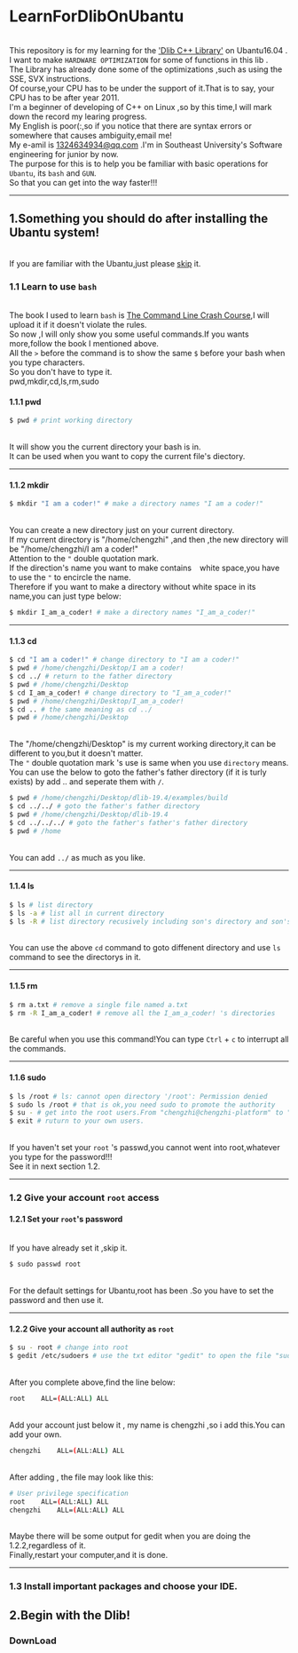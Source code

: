 # LearnForDlibOnUbantu
<br/>This repository is for my learning for the ['Dlib C++ Library'](http://dlib.net/) on Ubantu16.04 .
<br/>I want to make `HARDWARE OPTIMIZATION` for some of functions in this lib .
<br/>The Library has already done some of the optimizations ,such as using the SSE, SVX instructions.
<br/>Of course,your CPU has to be under the support of it.That is to say, your CPU has to be after year 2011.
<br/>I'm a beginner of developing of C++ on Linux ,so by this time,I will mark down the record my learing progress.
<br/>My English is poor(:,so if you notice that there are syntax errors or somewhere that causes ambiguity,email me!
<br/>My e-amil is 1324634934@qq.com .I'm in Southeast University's Software engineering for junior by now.
<br/>The purpose for this is to help you be familiar with basic operations for `Ubantu`, its `bash` and `GUN`.
<br/>So that you can get into the way faster!!!

---
## 1.Something you should do after installing the Ubantu system!
<br/>If you are familiar with the Ubantu,just please [skip]() it.
### 1.1 Learn to use `bash`
<br/>The book I used to learn `bash` is [The Command Line Crash Course](),I will upload it if it doesn't violate the rules.
<br/>So now ,I will only show you some useful commands.If you wants more,follow the book I mentioned above.
<br/>All the `>` before the command is to show the same `$` before your bash when you type characters.
<br/>So you don't have to type it.
<br/>pwd,mkdir,cd,ls,rm,sudo
#### 1.1.1 pwd
```Bash
$ pwd # print working directory
```
<br/>It will show you the current directory your bash is in.
<br/>It can be used when you want to copy the current file's diectory. 

---
#### 1.1.2 mkdir
```Bash
$ mkdir "I am a coder!" # make a directory names "I am a coder!"
```
<br/>You can create a new directory just on your current directory.
<br/>If my current directory is "/home/chengzhi" ,and then ,the new directory will be "/home/chengzhi/I am a coder!"
<br/>Attention to the `"` double quotation mark.
<br/>If the direction's name you want to make contains ` ` white space,you have to use the `"` to encircle the name.
<br/>Therefore if you want to make a directory without white space in its name,you can just type below:
```Bash
$ mkdir I_am_a_coder! # make a directory names "I_am_a_coder!"
```

---
#### 1.1.3 cd
```Bash
$ cd "I am a coder!" # change directory to "I am a coder!"
$ pwd # /home/chengzhi/Desktop/I am a coder!
$ cd ../ # return to the father directory
$ pwd # /home/chengzhi/Desktop
$ cd I_am_a_coder! # change directory to "I_am_a_coder!"
$ pwd # /home/chengzhi/Desktop/I_am_a_coder!
$ cd .. # the same meaning as cd ../
$ pwd # /home/chengzhi/Desktop
```
<br/>The "/home/chengzhi/Desktop" is my current working directory,it can be different to you,but it doesn't matter.
<br/>The `"` double quotation mark 's use is same when you use `directory` means.
<br/>You can use the below to goto the father's father directory (if it is turly exists) by add .. and seperate them with `/`.
```Bash
$ pwd # /home/chengzhi/Desktop/dlib-19.4/examples/build
$ cd ../../ # goto the father's father directory
$ pwd # /home/chengzhi/Desktop/dlib-19.4
$ cd ../../../ # goto the father's father's father directory
$ pwd # /home
```
<br/>You can add `../` as much as you like. 

---
#### 1.1.4 ls
```Bash
$ ls # list directory
$ ls -a # list all in current directory
$ ls -R # list directory recusively including son's directory and son's son's son and so on
```
<br/>You can use the above `cd` command to goto diffenent directory and use `ls` command to see the directorys in it.

---
#### 1.1.5 rm
```Bash
$ rm a.txt # remove a single file named a.txt
$ rm -R I_am_a_coder! # remove all the I_am_a_coder! 's directories
```
<br/>Be careful when you use this command!You can type `Ctrl` + `c` to interrupt all the commands.

---
#### 1.1.6 sudo
```Bash
$ ls /root # ls: cannot open directory '/root': Permission denied
$ sudo ls /root # that is ok,you need sudo to promote the authority
$ su - # get into the root users.From "chengzhi@chengzhi-platform" to "chengzhi@chengzhi-platform"
$ exit # ruturn to your own users.
```
<br/>If you haven't set your  `root` 's passwd,you cannot went into root,whatever you type for the password!!!
<br/>See it in next section 1.2.

---
### 1.2 Give your account `root` access
#### 1.2.1 Set your `root`'s password
<br/>If you have already set it ,skip it.
```Bash
$ sudo passwd root
```
<br/>For the default settings for Ubantu,root has been .So you have to set the password and then use it.

---
#### 1.2.2 Give your account all authority as `root`
```Bash
$ su - root # change into root 
$ gedit /etc/sudoers # use the txt editor "gedit" to open the file "sudoers"
```
<br/>After you complete above,find the line below:
```Bash
root	ALL=(ALL:ALL) ALL
```
<br/>Add your account just below it , my name is chengzhi ,so i add this.You can add your own.
```Bash
chengzhi	ALL=(ALL:ALL) ALL
```
<br/>After adding , the file may look like this:
```Bash
# User privilege specification
root	ALL=(ALL:ALL) ALL
chengzhi	ALL=(ALL:ALL) ALL
```
<br/>Maybe there will be some output for gedit when you are doing the 1.2.2,regardless of it.
<br/>Finally,restart your computer,and it is done.

---
### 1.3 Install important packages and choose your IDE.


## 2.Begin with the Dlib!
### DownLoad
